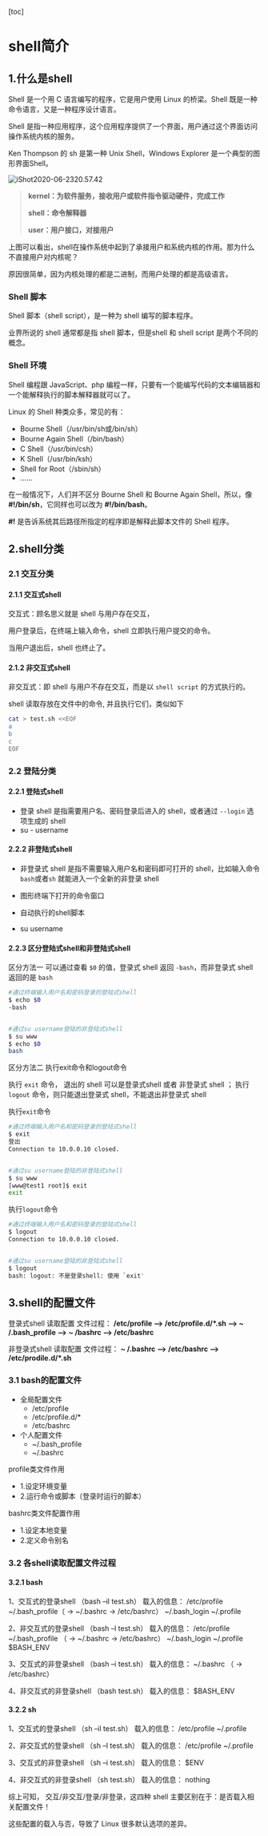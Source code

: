 [toc]



# shell简介

## 1.什么是shell

Shell 是一个用 C 语言编写的程序，它是用户使用 Linux 的桥梁。Shell 既是一种命令语言，又是一种程序设计语言。

Shell 是指一种应用程序，这个应用程序提供了一个界面，用户通过这个界面访问操作系统内核的服务。

Ken Thompson 的 sh 是第一种 Unix Shell，Windows Explorer 是一个典型的图形界面Shell。



![iShot2020-06-2320.57.42](https://github.com/pptfz/picgo-images/blob/master/img/iShot2020-06-2320.57.42.png)



> **kernel：为软件服务，接收用户或软件指令驱动硬件，完成工作**
>
> **shell：命令解释器**
>
> **user：用户接口，对接用户**



上图可以看出，shell在操作系统中起到了承接用户和系统内核的作用。那为什么不直接用户对内核呢？

原因很简单，因为内核处理的都是二进制，而用户处理的都是高级语言。



### Shell 脚本

Shell 脚本（shell script），是一种为 shell 编写的脚本程序。

业界所说的 shell 通常都是指 shell 脚本，但是shell 和 shell script 是两个不同的概念。





### Shell 环境

Shell 编程跟 JavaScript、php 编程一样，只要有一个能编写代码的文本编辑器和一个能解释执行的脚本解释器就可以了。

Linux 的 Shell 种类众多，常见的有：

- Bourne Shell（/usr/bin/sh或/bin/sh）
- Bourne Again Shell（/bin/bash）
- C Shell（/usr/bin/csh）
- K Shell（/usr/bin/ksh）
- Shell for Root（/sbin/sh）
- ……

在一般情况下，人们并不区分 Bourne Shell 和 Bourne Again Shell，所以，像 **#!/bin/sh**，它同样也可以改为 **#!/bin/bash**。

**#!** 是告诉系统其后路径所指定的程序即是解释此脚本文件的 Shell 程序。



## 2.shell分类

### 2.1 交互分类

#### 2.1.1 交互式shell

交互式：顾名思义就是 shell 与用户存在交互，

用户登录后，在终端上输入命令，shell 立即执行用户提交的命令。

当用户退出后，shell 也终止了。



#### 2.1.2 非交互式shell

非交互式：即 shell 与用户不存在交互，而是以 `shell script` 的方式执行的。

shell 读取存放在文件中的命令, 并且执行它们，类似如下

```sh
cat > test.sh <<EOF
a
b
c
EOF
```



### 2.2 登陆分类

#### 2.2.1 登陆式shell

- 登录 shell 是指需要用户名、密码登录后进入的 shell，或者通过 `--login` 选项生成的 shell 
- su - username



#### 2.2.2 非登陆式shell

- 非登录式 shell 是指不需要输入用户名和密码即可打开的 shell，比如输入命令 `bash`或者`sh` 就能进入一个全新的非登录 shell

- 图形终端下打开的命令窗口

- 自动执行的shell脚本
- su username



#### 2.2.3 区分登陆式shell和非登陆式shell

区分方法一	可以通过查看 `$0` 的值，登录式 shell 返回 `-bash`，而非登录式 shell 返回的是 `bash` 

```sh
#通过终端输入用户名和密码登录的登陆式shell
$ echo $0
-bash


#通过su username登陆的非登陆式shell
$ su www
$ echo $0
bash
```





区分方法二	执行exit命令和logout命令

执行 `exit` 命令， 退出的 shell 可以是登录式shell 或者 非登录式 shell ；
执行 `logout` 命令，则只能退出登录式 shell，不能退出非登录式 shell



执行`exit`命令

```sh
#通过终端输入用户名和密码登录的登陆式shell
$ exit
登出
Connection to 10.0.0.10 closed.


#通过su username登陆的非登陆式shell
$ su www
[www@test1 root]$ exit
exit
```



执行`logout`命令

```sh
#通过终端输入用户名和密码登录的登陆式shell
$ logout
Connection to 10.0.0.10 closed.


#通过su username登陆的非登陆式shell
$ logout
bash: logout: 不是登录shell: 使用 `exit'
```





## 3.shell的配置文件

登录式shell 读取配置 文件过程：
**/etc/profile –> /etc/profile.d/*.sh –> ~ /.bash_profile –> ~ /bashrc –> /etc/bashrc**

非登录式shell 读取配置 文件过程：
**~ /.bashrc –> /etc/bashrc –> /etc/prodile.d/*.sh**



### 3.1 bash的配置文件

- 全局配置文件
  - /etc/profile
  - /etc/profile.d/*
  - /etc/bashrc
- 个人配置文件
  - ~/.bash_profile
  - ~/.bashrc


profile类文件作用

- 1.设定环境变量
- 2.运行命令或脚本（登录时运行的脚本）

bashrc类文件配置作用

- 1.设定本地变量
- 2.定义命令别名




### 3.2 各shell读取配置文件过程

#### 3.2.1 bash

1、交互式的登录shell （bash –il test.sh）
载入的信息：
/etc/profile
~/.bash_profile（ -> ~/.bashrc -> /etc/bashrc）
~/.bash_login
~/.profile


2、非交互式的登录shell （bash –l test.sh）
载入的信息：
/etc/profile
~/.bash_profile （ -> ~/.bashrc -> /etc/bashrc）
~/.bash_login
~/.profile
$BASH_ENV


3、交互式的非登录shell （bash –i test.sh）
载入的信息：
~/.bashrc （ -> /etc/bashrc）

4、非交互式的非登录shell （bash test.sh）
载入的信息：
$BASH_ENV



#### 3.2.2 sh

1、交互式的登录shell （sh –il test.sh）
载入的信息：
/etc/profile
~/.profile


2、非交互式的登录shell （sh –l test.sh）
载入的信息：
/etc/profile
~/.profile


3、交互式的非登录shell （sh –i test.sh）
载入的信息：
$ENV


4、非交互式的非登录shell （sh test.sh）
载入的信息：
nothing


综上可知，
交互/非交互/登录/非登录，这四种 shell 主要区别在于：是否载入相关配置文件！

这些配置的载入与否，导致了 Linux 很多默认选项的差异。

